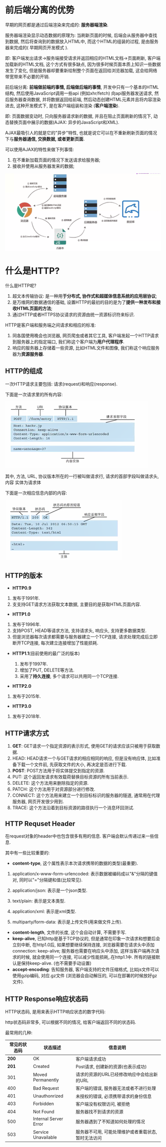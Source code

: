 # 前后端分离的优势

早期的网页都是通过后端渲染来完成的: **服务器端渲染**.

服务器端渲染显示动态数据的原理为: 当刷新页面的时候, 后端会从服务器中查找到数据, 然后将查询到的数据放入HTML中, 而这个HTML的组装的过程, 是由服务器来完成的( 早期网页开发模式 ).

即: 客户端发出请求->服务端接受请求并返回相应的HTML文档->页面刷新, 客户端加载新的HTML文档, 这个方式有很多缺点, 因为很多时候页面本质上知识一些数据发生了变化, 但是服务器却要重新绘制整个页面在返回给浏览器加载, 这会给网络带宽带来不必要的开销.

前后端分离: **前端做前端的事情, 后端做后端的事情**, 开发中只有一个基本的HTML结构, 然后使用JavaScript调用一些api (例如xhr/fetch) 向api服务器发送请求, 然后服务器查询数据, 并将数据返回给前端, 然后动态创建HTML元素并且将内容渲染进去, 这种开发模式下, 是在客户端组装和渲染 (**客户端渲染**).

即: 页面数据变动时, 只向服务器请求新的数据, 并且在阻止页面刷新的情况下, 动态替换页面中展示的数据(AJAX: 异步的JavaScript和XML).

AJAX最吸引人的就是它的"异步"特性, 也就是说它可以在不重新刷新页面的情况下与**服务器通信, 交换数据, 或者更新页面**.

可以使用AJAX的特性来做下列事情:

1. 在不重新加载页面的情况下发送请求给服务器;
2. 接收并使用从服务器发来的数据;

![image-20230623125058769](../images/JavaScript请求/前后端分离1.png)

# 什么是HTTP?

什么是HTTP呢?

1. 超文本传输协议: 是一种用**于分布式, 协作式和超媒体信息系统的应用层协议**;
2. 是万维网的数据通信的基础, 设置HTTP的最初的目的是为了**提供一种发布和接收HTML页面的方法**;
3. 通过HTTP或者HTTPS协议请求的资源由统一资源标识符来标识.

HTTP是客户端和服务端之间请求和相应的标准:

1. 同各国使用晚会也浏览器, 网页爬虫或者其它工具, 客户端发起一个HTTP请求到服务器上的指定端口, 我们称这个客户端为**用户代理程序**.
2. 响应的服务器上存储着一些资源, 比如HTML文件和图像, 我们称这个响应服务器为**资源服务器**.

 

## HTTP的组成

一次HTTP请求主要包括: 请求(request)和响应(response).

下面是一次请求里的所有内容:

![image-20230623131059494](../images/JavaScript请求/前后端分离2.png)

其中, 方法, URL, 协议版本所在的一行被叫做请求行, 请求的首部字段叫做请求头, 内容		实体为请求体

下面是一次相应信息内部的内容:

​				![image-20230623131846811](..\images\JavaScript请求\前后端分离3.png)

## HTTP的版本

- **HTTP0.9** 

1. 发布于1991年.
2. 支支持GET请求方法获取文本数据, 主要目的是获取HTML页面内容.

- **HTTP1.0**

1. 发布于1996年.
2. 支持POST, HEAD等请求方法, 支持请求头, 响应头, 支持更多数据类型.
3. 但是浏览器每次请求都需要与服务器建立一个TCP连接, 请求处理完成后立即断开TCP连接, 每次建立连接增加了性能损耗.

- **HTTP1.1**(目前使用的最广泛的版本)

 	1. 发布于1997年.
 	2. 增加了PUT, DELETE等方法.
 	3. 采用了**持久连接**, 多个请求可以共用同一个TCP连接.

- **HTTP2.0**

1. 发布于2015年.

- **HTTP3.0**

1. 发布于2018年.

## HTTP请求方式

1. **GET**: GET请求一个指定资源的表示形式, 使用GET的请求应该只被用于获取数据.
2. HEAD: HEAD请求一个与GET请求的相应相同的响应, 但是没有响应体, 比如准备下载一个文件前, 先获取文件的大小, 再决定是否进行下载.
3. **POST**: POST方法用于将实体提交到指定的资源.
4. PUT: 这个返回发请求有效载荷替换目标资源的所有当前表示.
5. DELETE: 这个方法用来删除指定的资源.
6. PATCH: 这个方法用于对资源部分进行修改.
7. CONNECT: 这个方法用来建立一个到目标标识的服务器的隧道, 通常用在代理服务器, 网页开发很少用到.
8. TRACE: 这个方法沿着到目标资源的路径执行一个消息环回测试.

## HTTP Requset Header

在request对象的header中也包含很多有用的信息. 客户端会默认传递过来一些信息.

其中有一些比较重要的:

- **content-type**, 这个属性表示本次请求携带的数据的类型(最重要).

1. application/x-www-form-urlencoded: 表示数据被编码成以"&"分隔的键值对, 同时以"="分隔键和值(比较常见).

2. application/json: 表示是一个json类型.
3. text/plain: 表示是文本类型.
4. application/xml: 表示是xml类型.
5. multiparty/form-data: 表示是上传文件(用来做文件上传).

- **content-length**, 文件的长度, 这个会自动计算, 不需要手写.
- **keep-alive**, 已知http是基于TCP协议的, 但是通常在印象一次请求和想要后会立刻中断, 在http1.0后, 如果想要继续保持连接, 浏览器需要在请求头中添加connection: keep-alive; 服务器也需要在响应头中添加, 这样当客户端再次请求的时候, 就会使用同一个连接, 可以减少性能损耗,.在http1.1中. 所有的链接默认是保持keep-alive. (也不需要手动设置)
- **accept-encoding**: 告知服务器, 客户端支持的文件压缩格式, 比如js文件可以使用gzip编码, 对应.gz文件 (浏览器会自动解压的, 可以在部署的时候放好gz文件).

## HTTP Response响应状态码

HTTP状态码, 是用来表示HTTP响应状态的数字代码:

http状态码非常多, 可以根据不同的情况, 给客户端返回不同的状态码.

最常用的几种:

| 常见的状态码 | 状态描述              | 信息说明                                             |
| ------------ | --------------------- | ---------------------------------------------------- |
| **200**      | OK                    | 客户端请求成功                                       |
| **201**      | Created               | Post请求, 创建新的资源(也表示成功)                   |
| 301          | Moved Permanently     | 请求的资源的URL已经修改响应中会给出新的URL           |
| 400          | Bad Request           | 客户端的错误, 服务器无法或者不进行处理               |
| 401          | Unauthonrized         | 未授权的错误, 必须携带请求的身份信息                 |
| 403          | Forbidden             | 客户端没有权限访问, 被拒绝                           |
| 404          | Not Found             | 服务器找不到请求的资源                               |
| 500          | Internal Server Error | 服务器遇到了不知道如何处理的情况                     |
| 503          | Service Unavailable   | 服务器不可用, 可能处理维护或者重载状态, 暂时无法访问 |

